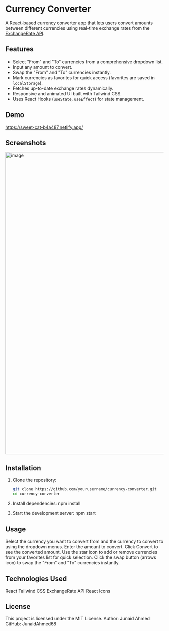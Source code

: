 # Currency Converter

A React-based currency converter app that lets users convert amounts between different currencies using real-time exchange rates from the [ExchangeRate API](https://www.exchangerate-api.com/).

## Features

- Select "From" and "To" currencies from a comprehensive dropdown list.
- Input any amount to convert.
- Swap the "From" and "To" currencies instantly.
- Mark currencies as favorites for quick access (favorites are saved in `localStorage`).
- Fetches up-to-date exchange rates dynamically.
- Responsive and animated UI built with Tailwind CSS.
- Uses React Hooks (`useState`, `useEffect`) for state management.

## Demo

https://sweet-cat-b4a487.netlify.app/


## Screenshots

<img width="959" alt="image" src="https://github.com/user-attachments/assets/a7bd2e56-b0f2-4307-a3af-10576a107df3" />


## Installation

1. Clone the repository:

   ```bash
   git clone https://github.com/yourusername/currency-converter.git
   cd currency-converter

2. Install dependencies:
   npm install

3. Start the development server:
   npm start


## Usage
   Select the currency you want to convert from and the currency to convert to using the dropdown menus.
   Enter the amount to convert.
   Click Convert to see the converted amount.
   Use the star icon to add or remove currencies from your favorites list for quick selection.
   Click the swap button (arrows icon) to swap the "From" and "To" currencies instantly.

## Technologies Used
   React
   Tailwind CSS
   ExchangeRate API
   React Icons

## License
  This project is licensed under the MIT License.
  Author: Junaid Ahmed
  GitHub: JunaidAhmed68


